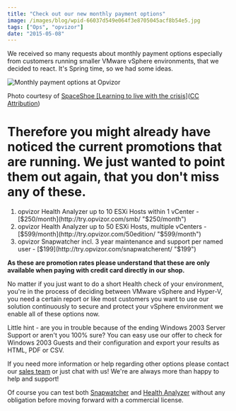 ```yaml
---
title: "Check out our new monthly payment options"
image: /images/blog/wpid-66037d549e064f3e8705045acf8b54e5.jpg
tags: ["Ops", "opvizor"]
date: "2015-05-08"
---
```


We received so many requests about monthly payment options especially from customers running smaller VMware vSphere environments, that we decided to react. It's Spring time, so we had some ideas.

![Monthly payment options at Opvizor](/images/blog/wpid-66037d549e064f3e8705045acf8b54e5.jpg)

Photo courtesy of [SpaceShoe \[Learning to live with the crisis\]](https://www.flickr.com/photos/50696182@N02/5738949569/)([CC Attribution](http://creativecommons.org/licenses/by/3.0/))

# Therefore you might already have noticed the current promotions that are running. We just wanted to point them out again, that you don't miss any of these.

1. opvizor Health Analyzer up to 10 ESXi Hosts within 1 vCenter - [$250/month](http://try.opvizor.com/smb/ "$250/month")
2. opvizor Health Analyzer up to 50 ESXi Hosts, multiple vCenters - [$599/month](http://try.opvizor.com/50edition/ "$599/month")
3. opvizor Snapwatcher incl. 3 year maintenance and support per named user - [$199](http://try.opvizor.com/snapwatcherent/ "$199")

**As these are promotion rates please understand that these are only available when paying with credit card directly in our shop.**

No matter if you just want to do a short Health check of your environment, you're in the process of deciding between VMware vSphere and Hyper-V, you need a certain report or like most customers you want to use our solution continuously to secure and protect your vSphere environment we enable all of these options now.

Little hint - are you in trouble because of the ending Windows 2003 Server Support or aren't you 100% sure? You can easy use our offer to check for Windows 2003 Guests and their configuration and export your results as HTML, PDF or CSV.

If you need more information or help regarding other options please contact our [sales team](http://mailto:sales@opvizor.com " sales team ") or just chat with us! We're are always more than happy to help and support!

Of course you can test both [Snapwatcher](http://www.snapwatcher.com "Snapwatcher") and [Health Analyzer](https://www.opvizor.com/register "Health Analyzer") without any obligation before moving forward with a commercial license.

